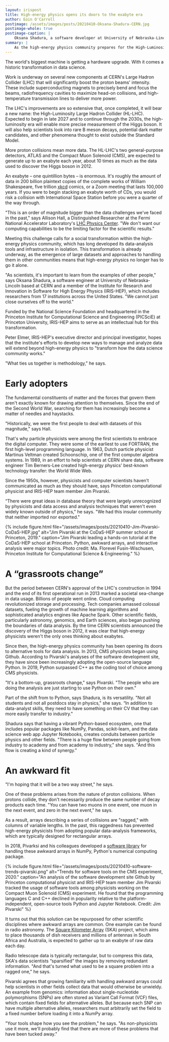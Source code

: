 ```yaml
---
layout: irispost
title: High-energy physics opens its doors to the exabyte era
author: Eoin O'Carroll
postimage: /assets/images/posts/20210410-Oksana-Shadura-CERN.jpg
postimage-whole: true
postimage-caption: |
    Oksana Shadura, a software developer at University of Nebraska-Lincoln based at CERN, Switzerland, is creating an interactive analysis facility for the high-energy physics community. Working with IRIS-HEP’s Data Organization, Management and Access team (DOMA@IRIS-HEP), Dr. Shadura helps physicists work with the wider Python ecosystem and other novel programming paradigms. Credit: CERN
summary: |
    As the high-energy physics community prepares for the High-Luminosity LHC, it opens its doors to the exabyte era.
---
```


The world's biggest machine is getting a hardware upgrade. With it comes a historic transformation in data science.

Work is underway on several new components at CERN's Large Hadron Collider (LHC) that will significantly boost the proton beams' intensity. These include superconducting magnets to precisely bend and focus the beams, radiofrequency cavities to maximize head-on collisions, and high-temperature transmission lines to deliver more power.

The LHC's improvements are so extensive that, once completed, it will bear a new name: the High-Luminosity Large Hadron Collider (HL-LHC). Expected to begin in late 2027 and to continue through the 2030s, the high-luminosity era will enable more precise measurement of the Higgs boson. It will also help scientists look into rare B meson decays, potential dark matter candidates, and other phenomena thought to exist outside the Standard Model.

More proton collisions mean more data. The HL-LHC's two general-purpose detectors, ATLAS and the Compact Muon Solenoid (CMS), are expected to generate up to an exabyte each year, about 10 times as much as the data used to discover the Higgs boson in 2012.

An exabyte – one quintillion bytes – is enormous. It's roughly the amount of data in 200 billion plaintext copies of the complete works of William Shakespeare, five trillion [xkcd](https://xkcd.com/1437/) comics, or a Zoom meeting that lasts 100,000 years. If you were to begin stacking an exabyte worth of CDs, you would risk a collision with International Space Station before you were a quarter of the way through. 

"This is an order of magnitude bigger than the data challenges we've faced in the past," says Allison Hall, a Distinguished Researcher at the Fermi National Accelerator Laboratory's [LHC Physics Center](https://lpc.fnal.gov/index.shtml). "We don't want our computing capabilities to be the limiting factor for the scientific results."

Meeting this challenge calls for a social transformation within the high-energy physics community, which has long developed its data-analysis tools and infrastructure in isolation. This transformation is already underway, as the emergence of large datasets and approaches to handling them in other communities means that high-energy physics no longer has to go it alone.

"As scientists, it's important to learn from the examples of other people," says Oksana Shadura, a software engineer at University of Nebraska-Lincoln based at CERN and a member of the Institute for Research and Innovation in Software for High Energy Physics (IRIS-HEP), which includes researchers from 17 institutions across the United States. "We cannot just close ourselves off to the world."

Funded by the National Science Foundation and headquartered in the Princeton Institute for Computational Science and Engineering (PICSciE) at Princeton University, IRIS-HEP aims to serve as an intellectual hub for this transformation. 

Peter Elmer, IRIS-HEP's executive director and principal investigator, hopes that the institute's efforts to develop new ways to manage and analyze data will extend beyond high-energy physics to "transform how the data science community works." 

"What ties us together is methodology," he says.

# Early adopters

The fundamental constituents of matter and the forces that govern them aren't exactly known for drawing attention to themselves. Since the end of the Second World War, searching for them has increasingly become a matter of needles and haystacks. 

"Historically, we were the first people to deal with datasets of this magnitude," says Hall. 

That's why particle physicists were among the first scientists to embrace the digital computer. They were some of the earliest to use FORTRAN, the first high-level programming language. In 1963, Dutch particle physicist Martinus Veltman created Schoonschip, one of the first computer algebra systems. In 1989, in an effort to help scientists at CERN share data, software engineer Tim Berners-Lee created high-energy physics' best-known technology transfer: the World Wide Web.

Since the 1950s, however, physicists and computer scientists haven’t communicated as much as they should have, says Princeton computational physicist and IRIS-HEP team member Jim Pivarski.

“There were great ideas in database theory that were largely unrecognized by physicists and data access and analysis techniques that weren't even widely known outside of physics," he says. "We had this insular community that neither imported nor exported."

{% include figure.html
   file="/assets/images/posts/20210410-Jim-Pivarski-CoDaS-HEP.jpg"
   alt="Jim Pivarski at the CoDaS-HEP summer school at Princeton, 2019."
   caption="Jim Pivarski leading a hands-on tutorial at the CoDaS-HEP school at Princeton. Python, awkward arrays, and interactive analysis were major topics.  Photo credit: Ma. Florevel Fusin-Wischusen, Princeton Institute for Computational Science & Engineering." %}

# A “grassroots change”

But the period between CERN's approval of the LHC's construction in 1994 and the end of its first operational run in 2013 marked a societal sea-change in data usage. Billions of people went online. Cloud computing revolutionized storage and processing. Tech companies amassed colossal datasets, fueling the growth of machine learning algorithms and sophisticated analytics engines like Apache Spark. Other scientific fields, particularly astronomy, genomics, and Earth sciences, also began pushing the boundaries of data analysis. By the time CERN scientists announced the discovery of the Higgs boson in 2012, it was clear that high-energy physicists weren't the only ones thinking about exabytes. 

Since then, the high-energy physics community has been opening its doors to alternative tools for data analysis. In 2013, CMS physicists began using Github. According to Pivarski's analyses of the software development site, they have since been increasingly adopting the open-source language Python. In 2019, Python surpassed C++ as the coding tool of choice among CMS physicists. 

"It's a bottom-up, grassroots change," says Pivarski. "The people who are doing the analysis are just starting to use Python on their own."

Part of the shift from to Python, says Shadura, is its versatility. "Not all students and not all postdocs stay in physics," she says. “In addition to data-analyst skills, they need to have something on their CV that they can more easily transfer to industry." 

Shadura says that having a vibrant Python-based ecosystem, one that includes popular packages like NumPy, Pandas, scikit-learn, and the data science web app Jupyter Notebooks, creates conduits between particle physics and other fields. "There is a huge flow between people going from industry to academy and from academy to industry," she says. "And this flow is creating a kind of synergy."


# An awkward fit

"I'm hoping that it will be a two way street," he says.

One of these problems arises from the nature of proton collisions. When protons collide, they don't necessarily produce the same number of decay products each time. "You can have two muons in one event, one muon in the next event, and zero in the next event," he says. 

As a result, arrays describing a series of collisions are "ragged," with columns of variable lengths. In the past, this raggedness has prevented high-energy physicists from adopting popular data-analysis frameworks, which are typically designed for rectangular arrays.

In 2018, Pivarksi and his colleagues developed a [software library](https://awkward-array.org/quickstart.html) for handling these awkward arrays in NumPy, Python's numerical computing package. 

{% include figure.html
   file="/assets/images/posts/20210410-software-trends-pivarski.png"
   alt="Trends for software tools on the CMS experiment, 2020."
   caption="An analysis of the software development site Github by Princeton computational physicist and IRIS-HEP team member Jim Pivarski tracked the usage of software tools among physicists working on the Compact Muon Solenoid (CMS) experiment.  He found that the programming languages C and C++ declined in popularity relative to the platform-independent, open-source tools Python and Jupyter Notebook. Credit: Jim Pivarski" %}

It turns out that this solution can be repurposed for other scientific disciplines where awkward arrays are common. One example can be found in radio astronomy. The [Square Kilometer Array](https://www.skatelescope.org) (SKA) project, which aims to place thousands of dish receivers and millions of antennas in South Africa and Australia, is expected to gather up to an exabyte of raw data each day.

Radio telescope data is typically rectangular, but to compress this data, SKA's data scientists “sparsified” the images by removing redundant information. "And that's turned what used to be a square problem into a ragged one," he says.

Pivarski agrees that growing familiarity with handling awkward arrays could help scientists in other fields collect data that would otherwise be unwieldy. An example from genomics: information about single-nucleotide polymorphisms (SNPs) are often stored as Variant Call Format (VCF) files, which contain fixed fields for alternative alleles. But because each SNP can have multiple alternative alleles, researchers must arbitrarily set the field to a fixed number before loading it into a NumPy array. 

"Your tools shape how you see the problem," he says. "As non-physicists use it more, we'll probably find that there are more of these problems that have been tucked away."



